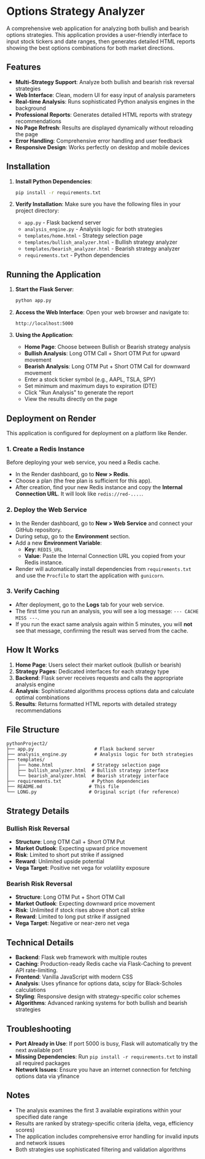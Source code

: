 # Options Strategy Analyzer

A comprehensive web application for analyzing both bullish and bearish options strategies. This application provides a user-friendly interface to input stock tickers and date ranges, then generates detailed HTML reports showing the best options combinations for both market directions.

## Features

- **Multi-Strategy Support**: Analyze both bullish and bearish risk reversal strategies
- **Web Interface**: Clean, modern UI for easy input of analysis parameters
- **Real-time Analysis**: Runs sophisticated Python analysis engines in the background
- **Professional Reports**: Generates detailed HTML reports with strategy recommendations
- **No Page Refresh**: Results are displayed dynamically without reloading the page
- **Error Handling**: Comprehensive error handling and user feedback
- **Responsive Design**: Works perfectly on desktop and mobile devices

## Installation

1. **Install Python Dependencies**:
   ```bash
   pip install -r requirements.txt
   ```

2. **Verify Installation**:
   Make sure you have the following files in your project directory:
   - `app.py` - Flask backend server
   - `analysis_engine.py` - Analysis logic for both strategies
   - `templates/home.html` - Strategy selection page
   - `templates/bullish_analyzer.html` - Bullish strategy analyzer
   - `templates/bearish_analyzer.html` - Bearish strategy analyzer
   - `requirements.txt` - Python dependencies

## Running the Application

1. **Start the Flask Server**:
   ```bash
   python app.py
   ```

2. **Access the Web Interface**:
   Open your web browser and navigate to:
   ```
   http://localhost:5000
   ```

3. **Using the Application**:
   - **Home Page**: Choose between Bullish or Bearish strategy analysis
   - **Bullish Analysis**: Long OTM Call + Short OTM Put for upward movement
   - **Bearish Analysis**: Long OTM Put + Short OTM Call for downward movement
   - Enter a stock ticker symbol (e.g., AAPL, TSLA, SPY)
   - Set minimum and maximum days to expiration (DTE)
   - Click "Run Analysis" to generate the report
   - View the results directly on the page

## Deployment on Render

This application is configured for deployment on a platform like Render.

### 1. Create a Redis Instance
Before deploying your web service, you need a Redis cache.
- In the Render dashboard, go to **New > Redis**.
- Choose a plan (the free plan is sufficient for this app).
- After creation, find your new Redis instance and copy the **Internal Connection URL**. It will look like `redis://red-....`.

### 2. Deploy the Web Service
- In the Render dashboard, go to **New > Web Service** and connect your GitHub repository.
- During setup, go to the **Environment** section.
- Add a new **Environment Variable**:
  - **Key**: `REDIS_URL`
  - **Value**: Paste the Internal Connection URL you copied from your Redis instance.
- Render will automatically install dependencies from `requirements.txt` and use the `Procfile` to start the application with `gunicorn`.

### 3. Verify Caching
- After deployment, go to the **Logs** tab for your web service.
- The first time you run an analysis, you will see a log message: `--- CACHE MISS ---`.
- If you run the exact same analysis again within 5 minutes, you will **not** see that message, confirming the result was served from the cache.

## How It Works

1. **Home Page**: Users select their market outlook (bullish or bearish)
2. **Strategy Pages**: Dedicated interfaces for each strategy type
3. **Backend**: Flask server receives requests and calls the appropriate analysis engine
4. **Analysis**: Sophisticated algorithms process options data and calculate optimal combinations
5. **Results**: Returns formatted HTML reports with detailed strategy recommendations

## File Structure

```
pythonProject2/
├── app.py                      # Flask backend server
├── analysis_engine.py          # Analysis logic for both strategies
├── templates/
│   ├── home.html              # Strategy selection page
│   ├── bullish_analyzer.html  # Bullish strategy interface
│   └── bearish_analyzer.html  # Bearish strategy interface
├── requirements.txt           # Python dependencies
├── README.md                 # This file
└── LONG.py                   # Original script (for reference)
```

## Strategy Details

### Bullish Risk Reversal
- **Structure**: Long OTM Call + Short OTM Put
- **Market Outlook**: Expecting upward price movement
- **Risk**: Limited to short put strike if assigned
- **Reward**: Unlimited upside potential
- **Vega Target**: Positive net vega for volatility exposure

### Bearish Risk Reversal
- **Structure**: Long OTM Put + Short OTM Call
- **Market Outlook**: Expecting downward price movement
- **Risk**: Unlimited if stock rises above short call strike
- **Reward**: Limited to long put strike if assigned
- **Vega Target**: Negative or near-zero net vega

## Technical Details

- **Backend**: Flask web framework with multiple routes
- **Caching**: Production-ready Redis cache via Flask-Caching to prevent API rate-limiting.
- **Frontend**: Vanilla JavaScript with modern CSS
- **Analysis**: Uses yfinance for options data, scipy for Black-Scholes calculations
- **Styling**: Responsive design with strategy-specific color schemes
- **Algorithms**: Advanced ranking systems for both bullish and bearish strategies

## Troubleshooting

- **Port Already in Use**: If port 5000 is busy, Flask will automatically try the next available port
- **Missing Dependencies**: Run `pip install -r requirements.txt` to install all required packages
- **Network Issues**: Ensure you have an internet connection for fetching options data via yfinance

## Notes

- The analysis examines the first 3 available expirations within your specified date range
- Results are ranked by strategy-specific criteria (delta, vega, efficiency scores)
- The application includes comprehensive error handling for invalid inputs and network issues
- Both strategies use sophisticated filtering and validation algorithms 